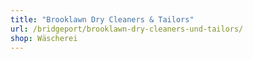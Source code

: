 ```yaml
---
title: "Brooklawn Dry Cleaners & Tailors"
url: /bridgeport/brooklawn-dry-cleaners-und-tailors/
shop: Wäscherei
---
```

